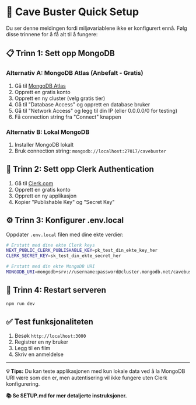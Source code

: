 # 🚀 Cave Buster Quick Setup

Du ser denne meldingen fordi miljøvariablene ikke er konfigurert ennå. Følg disse trinnene for å få alt til å fungere:

## 📋 Trinn 1: Sett opp MongoDB

### Alternativ A: MongoDB Atlas (Anbefalt - Gratis)
1. Gå til [MongoDB Atlas](https://www.mongodb.com/atlas)
2. Opprett en gratis konto
3. Opprett en ny cluster (velg gratis tier)
4. Gå til "Database Access" og opprett en database bruker
5. Gå til "Network Access" og legg til din IP (eller 0.0.0.0/0 for testing)
6. Få connection string fra "Connect" knappen

### Alternativ B: Lokal MongoDB
1. Installer MongoDB lokalt
2. Bruk connection string: `mongodb://localhost:27017/cavebuster`

## 🔐 Trinn 2: Sett opp Clerk Authentication

1. Gå til [Clerk.com](https://clerk.com)
2. Opprett en gratis konto
3. Opprett en ny applikasjon
4. Kopier "Publishable Key" og "Secret Key"

## ⚙️ Trinn 3: Konfigurer .env.local

Oppdater `.env.local` filen med dine ekte verdier:

```bash
# Erstatt med dine ekte Clerk keys
NEXT_PUBLIC_CLERK_PUBLISHABLE_KEY=pk_test_din_ekte_key_her
CLERK_SECRET_KEY=sk_test_din_ekte_secret_her

# Erstatt med din ekte MongoDB URI
MONGODB_URI=mongodb+srv://username:password@cluster.mongodb.net/cavebuster?retryWrites=true&w=majority
```

## 🔄 Trinn 4: Restart serveren

```bash
npm run dev
```

## ✅ Test funksjonaliteten

1. Besøk `http://localhost:3000`
2. Registrer en ny bruker
3. Legg til en film
4. Skriv en anmeldelse

---

**💡 Tips:** Du kan teste applikasjonen med kun lokale data ved å la MongoDB URI være som den er, men autentisering vil ikke fungere uten Clerk konfigurering.

**📚 Se SETUP.md for mer detaljerte instruksjoner.**